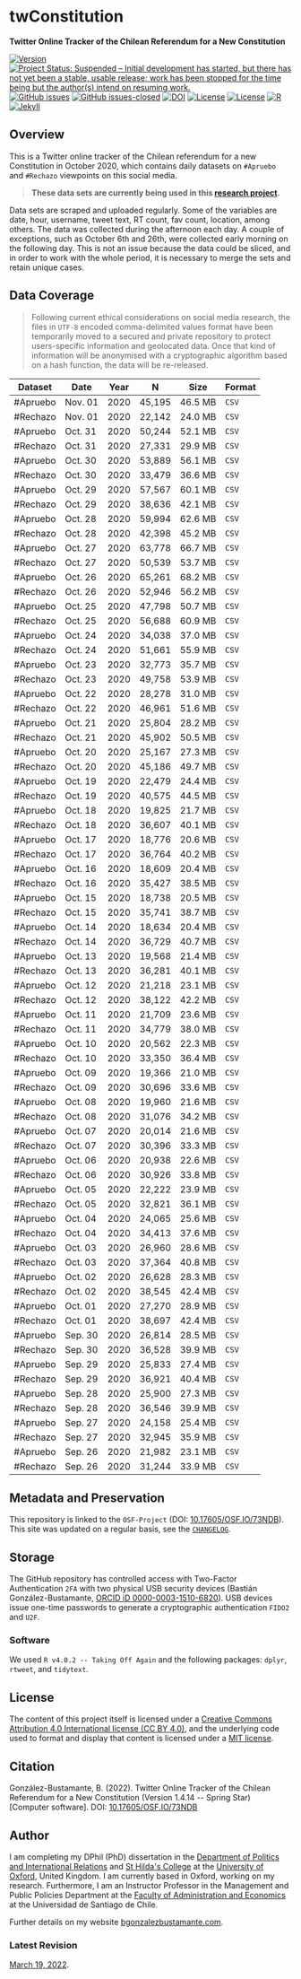 # twConstitution
**Twitter Online Tracker of the Chilean Referendum for a New Constitution**

[![Version](https://img.shields.io/badge/version-v1.4.14-blue.svg)](https://github.com/bgonzalezbustamante/twConstitution/blob/master/CHANGELOG.md) [![Project Status: Suspended – Initial development has started, but there has not yet been a stable, usable release; work has been stopped for the time being but the author(s) intend on resuming work.](https://www.repostatus.org/badges/latest/suspended.svg)](https://github.com/bgonzalezbustamante/twConstitution/blob/master/STATUS.md) [![GitHub issues](https://img.shields.io/github/issues/bgonzalezbustamante/twConstitution.svg)](https://github.com/bgonzalezbustamante/twConstitution/issues/) [![GitHub issues-closed](https://img.shields.io/github/issues-closed/bgonzalezbustamante/twConstitution.svg)](https://github.com/bgonzalezbustamante/twConstitution/issues?q=is%3Aissue+is%3Aclosed) [![DOI](https://img.shields.io/badge/DOI-10.17605%2FOSF.IO%2F73NDB-blue)](http://doi.org/10.17605/OSF.IO/73NDB) [![License](https://img.shields.io/badge/license-MIT-black)](https://github.com/bgonzalezbustamante/twConstitution/blob/master/LICENSE.md) [![License](https://img.shields.io/badge/license-CC--BY--4.0-black)](https://github.com/bgonzalezbustamante/twConstitution/blob/master/CCBY40.md) [![R](https://img.shields.io/badge/made%20with-R%20v4.0.2-1f425f.svg)](https://cran.r-project.org/) [![Jekyll](https://img.shields.io/badge/made%20with-Jekyll-1f425f.svg)](https://jekyllrb.com/)

## Overview

This is a Twitter online tracker of the Chilean referendum for a new Constitution in October 2020, which contains daily datasets on `#Apruebo` and `#Rechazo` viewpoints on this social media.

> **These data sets are currently being used in this [research project](https://training-datalab.com/projects/vip-project-machine-learning).**

Data sets are scraped and uploaded regularly. Some of the variables are date, hour, username, tweet text, RT count, fav count, location, among others. The data was collected during the afternoon each day. A couple of exceptions, such as October 6th and 26th, were collected early morning on the following day. This is not an issue because the data could be sliced, and in order to work with the whole period, it is necessary to merge the sets and retain unique cases.

## Data Coverage

> Following current ethical considerations on social media research, the files in `UTF-8` encoded comma-delimited values format have been temporarily moved to a secured and private repository to protect users-specific information and geolocated data. Once that kind of information will be anonymised with a cryptographic algorithm based on a hash function, the data will be re-released.

| Dataset | Date | Year | N | Size | Format |
| --- | --- | --- | --- | --- | --- |
| #Apruebo | Nov. 01 | 2020 | 45,195 | 46.5 MB | `CSV` |
| #Rechazo | Nov. 01 | 2020 | 22,142 | 24.0 MB | `CSV` |
| #Apruebo | Oct. 31 | 2020 | 50,244 | 52.1 MB | `CSV` |
| #Rechazo | Oct. 31 | 2020 | 27,331 | 29.9 MB | `CSV` |
| #Apruebo | Oct. 30 | 2020 | 53,889 | 56.1 MB | `CSV` |
| #Rechazo | Oct. 30 | 2020 | 33,479 | 36.6 MB | `CSV` |
| #Apruebo | Oct. 29 | 2020 | 57,567 | 60.1 MB | `CSV` |
| #Rechazo | Oct. 29 | 2020 | 38,636 | 42.1 MB | `CSV` |
| #Apruebo | Oct. 28 | 2020 | 59,994 | 62.6 MB | `CSV` |
| #Rechazo | Oct. 28 | 2020 | 42,398 | 45.2 MB | `CSV` |
| #Apruebo | Oct. 27 | 2020 | 63,778 | 66.7 MB | `CSV` |
| #Rechazo | Oct. 27 | 2020 | 50,539 | 53.7 MB | `CSV` |
| #Apruebo | Oct. 26 | 2020 | 65,261 | 68.2 MB | `CSV` |
| #Rechazo | Oct. 26 | 2020 | 52,946 | 56.2 MB | `CSV` |
| #Apruebo | Oct. 25 | 2020 | 47,798 | 50.7 MB | `CSV` |
| #Rechazo | Oct. 25 | 2020 | 56,688 | 60.9 MB | `CSV` |
| #Apruebo | Oct. 24 | 2020 | 34,038 | 37.0 MB | `CSV` |
| #Rechazo | Oct. 24 | 2020 | 51,661 | 55.9 MB | `CSV` |
| #Apruebo | Oct. 23 | 2020 | 32,773 | 35.7 MB | `CSV` |
| #Rechazo | Oct. 23 | 2020 | 49,758 | 53.9 MB | `CSV` |
| #Apruebo | Oct. 22 | 2020 | 28,278 | 31.0 MB | `CSV` |
| #Rechazo | Oct. 22 | 2020 | 46,961 | 51.6 MB | `CSV` |
| #Apruebo | Oct. 21 | 2020 | 25,804 | 28.2 MB | `CSV` |
| #Rechazo | Oct. 21 | 2020 | 45,902 | 50.5 MB | `CSV` |
| #Apruebo | Oct. 20 | 2020 | 25,167 | 27.3 MB | `CSV` |
| #Rechazo | Oct. 20 | 2020 | 45,186 | 49.7 MB | `CSV` |
| #Apruebo | Oct. 19 | 2020 | 22,479 | 24.4 MB | `CSV` |
| #Rechazo | Oct. 19 | 2020 | 40,575 | 44.5 MB | `CSV` |
| #Apruebo | Oct. 18 | 2020 | 19,825 | 21.7 MB | `CSV` |
| #Rechazo | Oct. 18 | 2020 | 36,607 | 40.1 MB | `CSV` |
| #Apruebo | Oct. 17 | 2020 | 18,776 | 20.6 MB | `CSV` |
| #Rechazo | Oct. 17 | 2020 | 36,764 | 40.2 MB | `CSV` |
| #Apruebo | Oct. 16 | 2020 | 18,609 | 20.4 MB | `CSV` |
| #Rechazo | Oct. 16 | 2020 | 35,427 | 38.5 MB | `CSV` |
| #Apruebo | Oct. 15 | 2020 | 18,738 | 20.5 MB | `CSV` |
| #Rechazo | Oct. 15 | 2020 | 35,741 | 38.7 MB | `CSV` |
| #Apruebo | Oct. 14 | 2020 | 18,634 | 20.4 MB | `CSV` |
| #Rechazo | Oct. 14 | 2020 | 36,729 | 40.7 MB | `CSV` |
| #Apruebo | Oct. 13 | 2020 | 19,568 | 21.4 MB | `CSV` |
| #Rechazo | Oct. 13 | 2020 | 36,281 | 40.1 MB | `CSV` |
| #Apruebo | Oct. 12 | 2020 | 21,218 | 23.1 MB | `CSV` |
| #Rechazo | Oct. 12 | 2020 | 38,122 | 42.2 MB | `CSV` |
| #Apruebo | Oct. 11 | 2020 | 21,709 | 23.6 MB | `CSV` |
| #Rechazo | Oct. 11 | 2020 | 34,779 | 38.0 MB | `CSV` |
| #Apruebo | Oct. 10 | 2020 | 20,562 | 22.3 MB | `CSV` |
| #Rechazo | Oct. 10 | 2020 | 33,350 | 36.4 MB | `CSV` |
| #Apruebo | Oct. 09 | 2020 | 19,366 | 21.0 MB | `CSV` |
| #Rechazo | Oct. 09 | 2020 | 30,696 | 33.6 MB | `CSV` |
| #Apruebo | Oct. 08 | 2020 | 19,960 | 21.6 MB | `CSV` |
| #Rechazo | Oct. 08 | 2020 | 31,076 | 34.2 MB | `CSV` |
| #Apruebo | Oct. 07 | 2020 | 20,014 | 21.6 MB | `CSV` |
| #Rechazo | Oct. 07 | 2020 | 30,396 | 33.3 MB | `CSV` |
| #Apruebo | Oct. 06 | 2020 | 20,938 | 22.6 MB | `CSV` |
| #Rechazo | Oct. 06 | 2020 | 30,926 | 33.8 MB | `CSV` |
| #Apruebo | Oct. 05 | 2020 | 22,222 | 23.9 MB | `CSV` |
| #Rechazo | Oct. 05 | 2020 | 32,821 | 36.1 MB | `CSV` |
| #Apruebo | Oct. 04 | 2020 | 24,065 | 25.6 MB | `CSV` |
| #Rechazo | Oct. 04 | 2020 | 34,413 | 37.6 MB | `CSV` |
| #Apruebo | Oct. 03 | 2020 | 26,960 | 28.6 MB | `CSV` |
| #Rechazo | Oct. 03 | 2020 | 37,364 | 40.8 MB | `CSV` |
| #Apruebo | Oct. 02 | 2020 | 26,628 | 28.3 MB | `CSV` |
| #Rechazo | Oct. 02 | 2020 | 38,545 | 42.4 MB | `CSV` |
| #Apruebo | Oct. 01 | 2020 | 27,270 | 28.9 MB | `CSV` |
| #Rechazo | Oct. 01 | 2020 | 38,697 | 42.4 MB | `CSV` |
| #Apruebo | Sep. 30 | 2020 | 26,814 | 28.5 MB | `CSV` |
| #Rechazo | Sep. 30 | 2020 | 36,528 | 39.9 MB | `CSV` |
| #Apruebo | Sep. 29 | 2020 | 25,833 | 27.4 MB | `CSV` |
| #Rechazo | Sep. 29 | 2020 | 36,921 | 40.4 MB | `CSV` |
| #Apruebo | Sep. 28 | 2020 | 25,900 | 27.3 MB | `CSV` |
| #Rechazo | Sep. 28 | 2020 | 36,546 | 39.9 MB | `CSV` |
| #Apruebo | Sep. 27 | 2020 | 24,158 | 25.4 MB | `CSV` |
| #Rechazo | Sep. 27 | 2020 | 32,945 | 35.9 MB | `CSV` |
| #Apruebo | Sep. 26 | 2020 | 21,982 | 23.1 MB | `CSV` |
| #Rechazo | Sep. 26 | 2020 | 31,244 | 33.9 MB | `CSV` |

## Metadata and Preservation

This repository is linked to the `OSF-Project` (DOI: [10.17605/OSF.IO/73NDB](http://doi.org/10.17605/OSF.IO/73NDB)). This site was updated on a regular basis, see the [`CHANGELOG`](https://github.com/bgonzalezbustamante/twConstitution/blob/master/CHANGELOG.md).

## Storage

The GitHub repository has controlled access with Two-Factor Authentication `2FA` with two physical USB security devices (Bastián González-Bustamante, [ORCID iD 0000-0003-1510-6820](https://orcid.org/0000-0003-1510-6820)). USB devices issue one-time passwords to generate a cryptographic authentication `FIDO2` and `U2F`.

### Software

We used `R v4.0.2 -- Taking Off Again` and the following packages: `dplyr`, `rtweet`, and `tidytext`.

## License

The content of this project itself is licensed under a [Creative Commons Attribution 4.0 International license (CC BY 4.0)](https://github.com/bgonzalezbustamante/twConstitution/blob/master/CCBY40.md), and the underlying code used to format and display that content is licensed under a [MIT license](https://github.com/bgonzalezbustamante/twConstitution/blob/master/LICENSE.md).

## Citation

González-Bustamante, B. (2022). Twitter Online Tracker of the Chilean Referendum for a New Constitution (Version 1.4.14 -- Spring Star) [Computer software]. DOI: [10.17605/OSF.IO/73NDB](https://doi.org/10.17605/OSF.IO/73NDB)

## Author

I am completing my DPhil (PhD) dissertation in the [Department of Politics and International Relations](https://www.politics.ox.ac.uk/) and [St Hilda's College](https://www.sthildas.ox.ac.uk/) at the [University of Oxford](http://www.ox.ac.uk/), United Kingdom. I am currently based in Oxford, working on my research. Furthermore, I am an Instructor Professor in the Management and Public Policies Department at the [Faculty of Administration and Economics](https://fae.usach.cl/) at the Universidad de Santiago de Chile.

Further details on my website [bgonzalezbustamante.com](https://bgonzalezbustamante.com/).

### Latest Revision

[March 19, 2022](CHANGELOG.md).
